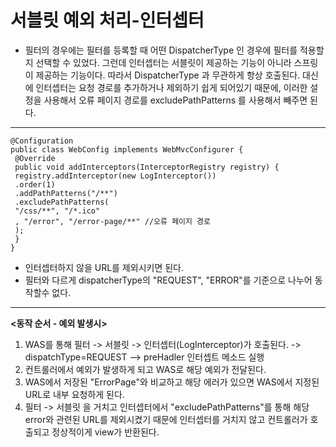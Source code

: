 __서블릿 예외 처리-인터셉터__
==============================
- 필터의 경우에는 필터를 등록할 때 어떤 DispatcherType 인 경우에 필터를 적용할 지 선택할 수 있었다. 그런데 인터셉터는 서블릿이 제공하는 기능이 아니라 스프링이 제공하는 기능이다. 따라서 DispatcherType 과 무관하게 항상 호출된다. 대신에 인터셉터는 요청 경로를 추가하거나 제외하기 쉽게 되어있기 때문에, 이러한 설정을 사용해서 오류 페이지 경로를 excludePathPatterns 를 사용해서 빼주면 된다.

---------------------------------------
```
@Configuration
public class WebConfig implements WebMvcConfigurer {
 @Override
 public void addInterceptors(InterceptorRegistry registry) {
 registry.addInterceptor(new LogInterceptor())
 .order(1)
 .addPathPatterns("/**")
 .excludePathPatterns(
 "/css/**", "/*.ico"
 , "/error", "/error-page/**" //오류 페이지 경로
 );
 }
}
```
- 인터셉터하지 않을 URL를 제외시키면 된다.
- 필터와 다르게 dispatcherType의 "REQUEST", "ERROR"를 기준으로 나누어 동작할수 없다.

----------------------------
__<동작 순서 - 예외 발생시>__     
1. WAS를 통해 필터 -> 서블릿 -> 인터셉터(LogInterceptor)가 호출된다. -> dispatchType=REQUEST --> preHadler 인터셉트 메소드 실행 
2. 컨트롤러에서 예외가 발생하게 되고 WAS로 해당 예외가 전달된다.                 
3. WAS에서 저장된 "ErrorPage"와 비교하고 해당 에러가 있으면 WAS에서 지정된 URL로 내부 요청하게 된다.              
4. 필터 -> 서블릿 을 거치고 인터셉터에서 "excludePathPatterns"를 통해 해당 error와 관련된 URL를 제외시켰기 때문에 인터셉터를 거치지 않고 컨트롤러가 호출되고 정상적이게 view가 반환된다.



